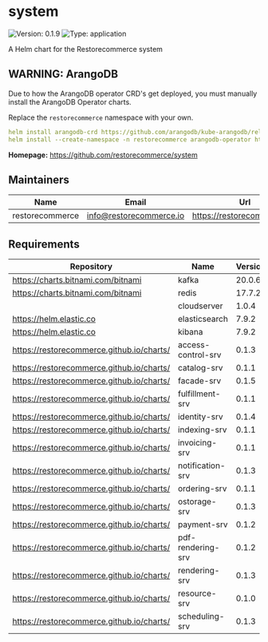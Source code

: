 # system

![Version: 0.1.9](https://img.shields.io/badge/Version-0.1.9-informational?style=flat-square) ![Type: application](https://img.shields.io/badge/Type-application-informational?style=flat-square)

A Helm chart for the Restorecommerce system

## WARNING: ArangoDB

Due to how the ArangoDB operator CRD's get deployed, you must manually install the ArangoDB Operator charts.

Replace the `restorecommerce` namespace with your own.

```yaml
helm install arangodb-crd https://github.com/arangodb/kube-arangodb/releases/download/1.1.5/kube-arangodb-crd-1.1.5.tgz
helm install --create-namespace -n restorecommerce arangodb-operator https://github.com/arangodb/kube-arangodb/releases/download/1.1.5/kube-arangodb-1.1.5.tgz
```

**Homepage:** <https://github.com/restorecommerce/system>

## Maintainers

| Name | Email | Url |
| ---- | ------ | --- |
| restorecommerce | info@restorecommerce.io | https://restorecommerce.io/ |

## Requirements

| Repository | Name | Version |
|------------|------|---------|
| https://charts.bitnami.com/bitnami | kafka | 20.0.6 |
| https://charts.bitnami.com/bitnami | redis | 17.7.2 |
|            | cloudserver | 1.0.4 |
| https://helm.elastic.co | elasticsearch | 7.9.2 |
| https://helm.elastic.co | kibana | 7.9.2 |
| https://restorecommerce.github.io/charts/ | access-control-srv | 0.1.3 |
| https://restorecommerce.github.io/charts/ | catalog-srv | 0.1.1 |
| https://restorecommerce.github.io/charts/ | facade-srv | 0.1.5 |
| https://restorecommerce.github.io/charts/ | fulfillment-srv | 0.1.1 |
| https://restorecommerce.github.io/charts/ | identity-srv | 0.1.4 |
| https://restorecommerce.github.io/charts/ | indexing-srv | 0.1.1 |
| https://restorecommerce.github.io/charts/ | invoicing-srv | 0.1.1 |
| https://restorecommerce.github.io/charts/ | notification-srv | 0.1.3 |
| https://restorecommerce.github.io/charts/ | ordering-srv | 0.1.1 |
| https://restorecommerce.github.io/charts/ | ostorage-srv | 0.1.3 |
| https://restorecommerce.github.io/charts/ | payment-srv | 0.1.2 |
| https://restorecommerce.github.io/charts/ | pdf-rendering-srv | 0.1.2 |
| https://restorecommerce.github.io/charts/ | rendering-srv | 0.1.3 |
| https://restorecommerce.github.io/charts/ | resource-srv | 0.1.0 |
| https://restorecommerce.github.io/charts/ | scheduling-srv | 0.1.3 |